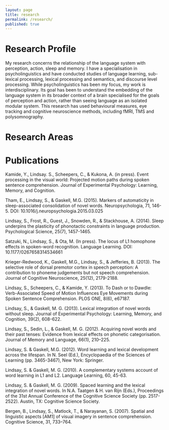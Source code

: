 ```yaml
---
layout: page
title: research
permalink: /research/
published: true
---
```


# Research Profile

My research concerns the relationship of the language system with perception, action, sleep and memory. I have a specialisation in psycholinguistics and have conducted studies of language learning, sub-lexical processing, lexical processing and semantics, and discourse level processing. While psycholinguistics has been my focus, my work is interdisciplinary. Its goal has been to understand the embedding of the language system in its broader context of a brain specialised for the goals of perception and action, rather than seeing language as an isolated modular system. This research has used behavioural measures, eye tracking and cognitive neuroscience methods, including fMRI, TMS and polysomnography.

# Research Areas


# Publications
Kamide, Y., Lindsay. S., Scheepers, C., & Kukona, A. (in press).  Event processing in the visual world: Projected motion paths during spoken sentence comprehension. Journal of Experimental Psychology: Learning, Memory, and Cognition.

Tham, E., Lindsay, S., & Gaskell, M.G. (2015). Markers of automaticity in sleep-associated consolidation of novel words. Neuropsychologia, 71, 146-5. DOI: 10.1016/j.neuropsychologia.2015.03.025

Lindsay, S., Frost, R., Guest, J., Snowden, R., & Stackhouse, A. (2014). Sleep underpins the plasticity of phonotactic constraints in language production. Psychological Science, 25(7), 1457-1465.

Satzuki, N., Lindsay, S., & Ota, M. (In press). The locus of L1 homophone effects in spoken-word recognition. Language Learning. DOI: 10.1177/0267658314534661

Krieger-Redwood, K., Gaskell, M.G., Lindsay, S., & Jefferies, B. (2013). The selective role of dorsal premotor cortex in speech perception: A contribution to phoneme judgements but not speech comprehension. Journal of Cognitive Neuroscience, 25(12), 2179-2188.

Lindsay, S., Scheepers, C., & Kamide, Y. (2013). To Dash or to Dawdle: Verb-Associated Speed of Motion Influences Eye Movements during Spoken Sentence Comprehension. PLOS ONE, 8(6), e67187.

Lindsay, S., & Gaskell, M. G. (2013). Lexical integration of novel words without sleep. Journal of Experimental Psychology: Learning, Memory, and Cognition, 39(2), 608-622.

Lindsay, S., Sedin, L., & Gaskell, M. G. (2012). Acquiring novel words and their past tenses: Evidence from lexical effects on phonetic categorisation. Journal of Memory and Language, 66(1), 210–225.

Lindsay, S. & Gaskell, M.G. (2012). Word learning and lexical development across the lifespan. In N. Seel (Ed.), Encyclopaedia of the Sciences of Learning (pp. 3465-3467), New York: Springer.

Lindsay, S. & Gaskell, M. G. (2010). A complementary systems account of word learning in L1 and L2. Language Learning, 60, 45-63.

Lindsay, S. & Gaskell, M. G. (2009). Spaced learning and the lexical integration of novel words. In N.A. Taatgen & H. van Rijn (Eds.), Proceedings of the 31st Annual Conference of the Cognitive Science Society (pp. 2517-2522). Austin, TX: Cognitive Science Society.

Bergen, B., Lindsay, S., Matlock, T., & Narayanan, S. (2007). Spatial and linguistic aspects [AM1] of visual imagery in sentence comprehension. Cognitive Science, 31, 733–764.